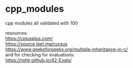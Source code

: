 # cpp_modules

cpp modules all validated with 100                   

resources:             
https://cplusplus.com/         
https://source.leet.ma/cursus        
https://www.geeksforgeeks.org/multiple-inheritance-in-c/             
and for checking for evaluations:              
https://rphlr.github.io/42-Evals/           

